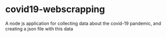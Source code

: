 # covid19-webscrapping
A node js application for collecting data about the covid-19 pandemic, and creating a json file with this data
